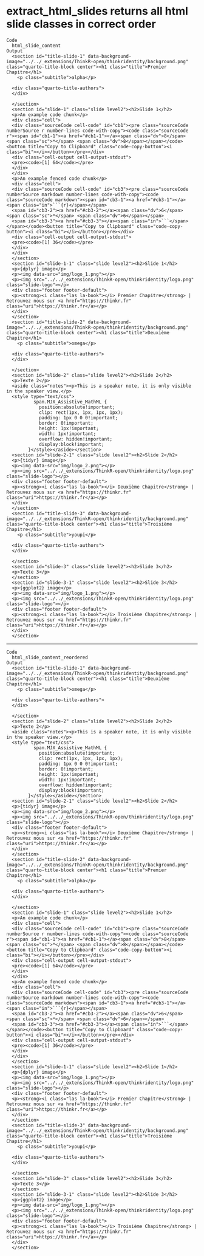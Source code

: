 # extract_html_slides returns all html slide classes in correct order

    Code
      html_slide_content
    Output
      <section id="title-slide-1" data-background-image="../../_extensions/ThinkR-open/thinkridentity/background.png" class="quarto-title-block center"><h1 class="title">Premier Chapitre</h1>
        <p class="subtitle">alpha</p>
      
      <div class="quarto-title-authors">
      </div>
      
      </section>
      <section id="slide-1" class="slide level2"><h2>Slide 1</h2>
      <p>An example code chunk</p>
      <div class="cell">
      <div class="sourceCode cell-code" id="cb1"><pre class="sourceCode numberSource r number-lines code-with-copy"><code class="sourceCode r"><span id="cb1-1"><a href="#cb1-1"></a><span class="dv">8</span> <span class="sc">*</span> <span class="dv">8</span></span></code><button title="Copy to Clipboard" class="code-copy-button"><i class="bi"></i></button></pre></div>
      <div class="cell-output cell-output-stdout">
      <pre><code>[1] 64</code></pre>
      </div>
      </div>
      <p>An example fenced code chunk</p>
      <div class="cell">
      <div class="sourceCode cell-code" id="cb3"><pre class="sourceCode numberSource markdown number-lines code-with-copy"><code class="sourceCode markdown"><span id="cb3-1"><a href="#cb3-1"></a><span class="in">```{r}</span></span>
      <span id="cb3-2"><a href="#cb3-2"></a><span class="dv">6</span> <span class="sc">*</span> <span class="dv">6</span></span>
      <span id="cb3-3"><a href="#cb3-3"></a><span class="in">```</span></span></code><button title="Copy to Clipboard" class="code-copy-button"><i class="bi"></i></button></pre></div>
      <div class="cell-output cell-output-stdout">
      <pre><code>[1] 36</code></pre>
      </div>
      </div>
      </section>
      <section id="slide-1-1" class="slide level2"><h2>Slide 1</h2>
      <p>{dplyr} image</p>
      <p><img data-src="img/logo_1.png"></p>
      <p><img src="../../_extensions/ThinkR-open/thinkridentity/logo.png" class="slide-logo"></p>
      <div class="footer footer-default">
      <p><strong><i class="las la-book"></i> Premier Chapitre</strong> | Retrouvez nous sur <a href="https://thinkr.fr" class="uri">https://thinkr.fr</a></p>
      </div>
      </section>
      <section id="title-slide-2" data-background-image="../../_extensions/ThinkR-open/thinkridentity/background.png" class="quarto-title-block center"><h1 class="title">Deuxième Chapitre</h1>
        <p class="subtitle">omega</p>
      
      <div class="quarto-title-authors">
      </div>
      
      </section>
      <section id="slide-2" class="slide level2"><h2>Slide 2</h2>
      <p>Texte 2</p>
      <aside class="notes"><p>This is a speaker note, it is only visible in the speaker view.</p>
      <style type="text/css">
              span.MJX_Assistive_MathML {
                position:absolute!important;
                clip: rect(1px, 1px, 1px, 1px);
                padding: 1px 0 0 0!important;
                border: 0!important;
                height: 1px!important;
                width: 1px!important;
                overflow: hidden!important;
                display:block!important;
            }</style></aside></section>
      <section id="slide-2-1" class="slide level2"><h2>Slide 2</h2>
      <p>{tidyr} image</p>
      <p><img data-src="img/logo_2.png"></p>
      <p><img src="../../_extensions/ThinkR-open/thinkridentity/logo.png" class="slide-logo"></p>
      <div class="footer footer-default">
      <p><strong><i class="las la-book"></i> Deuxième Chapitre</strong> | Retrouvez nous sur <a href="https://thinkr.fr" class="uri">https://thinkr.fr</a></p>
      </div>
      </section>
      <section id="title-slide-3" data-background-image="../../_extensions/ThinkR-open/thinkridentity/background.png" class="quarto-title-block center"><h1 class="title">Troisième Chapitre</h1>
        <p class="subtitle">youpi</p>
      
      <div class="quarto-title-authors">
      </div>
      
      </section>
      <section id="slide-3" class="slide level2"><h2>Slide 3</h2>
      <p>Texte 3</p>
      </section>
      <section id="slide-3-1" class="slide level2"><h2>Slide 3</h2>
      <p>{ggplot2} image</p>
      <p><img data-src="img/logo_1.png"></p>
      <p><img src="../../_extensions/ThinkR-open/thinkridentity/logo.png" class="slide-logo"></p>
      <div class="footer footer-default">
      <p><strong><i class="las la-book"></i> Troisième Chapitre</strong> | Retrouvez nous sur <a href="https://thinkr.fr" class="uri">https://thinkr.fr</a></p>
      </div>
      </section>

---

    Code
      html_slide_content_reordered
    Output
      <section id="title-slide-1" data-background-image="../../_extensions/ThinkR-open/thinkridentity/background.png" class="quarto-title-block center"><h1 class="title">Deuxième Chapitre</h1>
        <p class="subtitle">omega</p>
      
      <div class="quarto-title-authors">
      </div>
      
      </section>
      <section id="slide-2" class="slide level2"><h2>Slide 2</h2>
      <p>Texte 2</p>
      <aside class="notes"><p>This is a speaker note, it is only visible in the speaker view.</p>
      <style type="text/css">
              span.MJX_Assistive_MathML {
                position:absolute!important;
                clip: rect(1px, 1px, 1px, 1px);
                padding: 1px 0 0 0!important;
                border: 0!important;
                height: 1px!important;
                width: 1px!important;
                overflow: hidden!important;
                display:block!important;
            }</style></aside></section>
      <section id="slide-2-1" class="slide level2"><h2>Slide 2</h2>
      <p>{tidyr} image</p>
      <p><img data-src="img/logo_2.png"></p>
      <p><img src="../../_extensions/ThinkR-open/thinkridentity/logo.png" class="slide-logo"></p>
      <div class="footer footer-default">
      <p><strong><i class="las la-book"></i> Deuxième Chapitre</strong> | Retrouvez nous sur <a href="https://thinkr.fr" class="uri">https://thinkr.fr</a></p>
      </div>
      </section>
      <section id="title-slide-2" data-background-image="../../_extensions/ThinkR-open/thinkridentity/background.png" class="quarto-title-block center"><h1 class="title">Premier Chapitre</h1>
        <p class="subtitle">alpha</p>
      
      <div class="quarto-title-authors">
      </div>
      
      </section>
      <section id="slide-1" class="slide level2"><h2>Slide 1</h2>
      <p>An example code chunk</p>
      <div class="cell">
      <div class="sourceCode cell-code" id="cb1"><pre class="sourceCode numberSource r number-lines code-with-copy"><code class="sourceCode r"><span id="cb1-1"><a href="#cb1-1"></a><span class="dv">8</span> <span class="sc">*</span> <span class="dv">8</span></span></code><button title="Copy to Clipboard" class="code-copy-button"><i class="bi"></i></button></pre></div>
      <div class="cell-output cell-output-stdout">
      <pre><code>[1] 64</code></pre>
      </div>
      </div>
      <p>An example fenced code chunk</p>
      <div class="cell">
      <div class="sourceCode cell-code" id="cb3"><pre class="sourceCode numberSource markdown number-lines code-with-copy"><code class="sourceCode markdown"><span id="cb3-1"><a href="#cb3-1"></a><span class="in">```{r}</span></span>
      <span id="cb3-2"><a href="#cb3-2"></a><span class="dv">6</span> <span class="sc">*</span> <span class="dv">6</span></span>
      <span id="cb3-3"><a href="#cb3-3"></a><span class="in">```</span></span></code><button title="Copy to Clipboard" class="code-copy-button"><i class="bi"></i></button></pre></div>
      <div class="cell-output cell-output-stdout">
      <pre><code>[1] 36</code></pre>
      </div>
      </div>
      </section>
      <section id="slide-1-1" class="slide level2"><h2>Slide 1</h2>
      <p>{dplyr} image</p>
      <p><img data-src="img/logo_1.png"></p>
      <p><img src="../../_extensions/ThinkR-open/thinkridentity/logo.png" class="slide-logo"></p>
      <div class="footer footer-default">
      <p><strong><i class="las la-book"></i> Premier Chapitre</strong> | Retrouvez nous sur <a href="https://thinkr.fr" class="uri">https://thinkr.fr</a></p>
      </div>
      </section>
      <section id="title-slide-3" data-background-image="../../_extensions/ThinkR-open/thinkridentity/background.png" class="quarto-title-block center"><h1 class="title">Troisième Chapitre</h1>
        <p class="subtitle">youpi</p>
      
      <div class="quarto-title-authors">
      </div>
      
      </section>
      <section id="slide-3" class="slide level2"><h2>Slide 3</h2>
      <p>Texte 3</p>
      </section>
      <section id="slide-3-1" class="slide level2"><h2>Slide 3</h2>
      <p>{ggplot2} image</p>
      <p><img data-src="img/logo_1.png"></p>
      <p><img src="../../_extensions/ThinkR-open/thinkridentity/logo.png" class="slide-logo"></p>
      <div class="footer footer-default">
      <p><strong><i class="las la-book"></i> Troisième Chapitre</strong> | Retrouvez nous sur <a href="https://thinkr.fr" class="uri">https://thinkr.fr</a></p>
      </div>
      </section>

